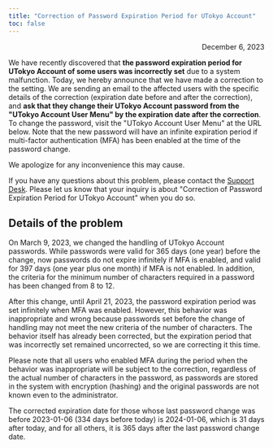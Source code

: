 ```yaml
---
title: "Correction of Password Expiration Period for UTokyo Account"
toc: false
---
```


<div style="text-align: right;">December 6, 2023</div>

We have recently discovered that **the password expiration period for UTokyo Account of some users was incorrectly set** due to a system malfunction. Today, we hereby announce that we have made a correction to the setting. We are sending an email to the affected users with the specific details of the correction (expiration date before and after the correction), and **ask that they change their UTokyo Account password from the "UTokyo Account User Menu" by the expiration date after the correction**. To change the password, visit the "UTokyo Account User Menu" at the URL below. Note that the new password will have an infinite expiration period if multi-factor authentication (MFA) has been enabled at the time of the password change.

We apologize for any inconvenience this may cause.

If you have any questions about this problem, please contact the [Support Desk](/en/support/). Please let us know that your inquiry is about "Correction of Password Expiration Period for UTokyo Account" when you do so.

## Details of the problem

On March 9, 2023, we changed the handling of UTokyo Account passwords. While passwords were valid for 365 days (one year) before the change, now passwords do not expire infinitely if MFA is enabled, and valid for 397 days (one year plus one month) if MFA is not enabled. In addition, the criteria for the minimum number of characters required in a password has been changed from 8 to 12.

After this change, until April 21, 2023, the password expiration period was set infinitely when MFA was enabled. However, this behavior was inappropriate and wrong because passwords set before the change of handling may not meet the new criteria of the number of characters. The behavior itself has already been corrected, but the expiration period that was incorrectly set remained uncorrected, so we are correcting it this time.

Please note that all users who enabled MFA during the period when the behavior was inappropriate will be subject to the correction, regardless of the actual number of characters in the password, as passwords are stored in the system with encryption (hashing) and the original passwords are not known even to the administrator.

The corrected expiration date for those whose last password change was before 2023-01-06 (334 days before today) is 2024-01-06, which is 31 days after today, and for all others, it is 365 days after the last password change date.
